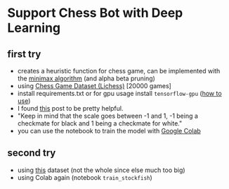 # Support Chess Bot with Deep Learning
## first try
- creates a heuristic function for chess game, can be implemented with the [minimax algorithm](https://en.wikipedia.org/wiki/Minimax) (and alpha beta pruning)
- using [Chess Game Dataset (Lichess)](https://www.kaggle.com/datasnaek/chess) [20000 games]
- install requirements.txt or for gpu usage install `tensorflow-gpu` ([how to use](https://stackoverflow.com/questions/51306862/how-do-i-use-tensorflow-gpu))
- I found [this](https://towardsdatascience.com/creating-a-chess-engine-with-deep-learning-b9477ff3ee3d) post to be pretty helpful.
- "Keep in mind that the scale goes between -1 and 1, -1 being a checkmate for black and 1 being a checkmate for white."
- you can use the notebook to train the model with [Google Colab](https://colab.research.google.com/)
## second try
- using [this](https://www.kaggle.com/ronakbadhe/chess-evaluations) dataset (not the whole since else much too big)
- using Colab again (notebook `train_stockfish`)